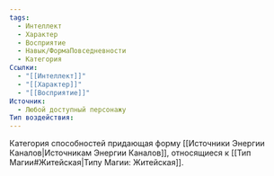 ```yaml
---
tags:
  - Интеллект
  - Характер
  - Восприятие
  - Навык/ФормаПовседневности
  - Категория
Ссылки:
  - "[[Интеллект]]"
  - "[[Характер]]"
  - "[[Восприятие]]"
Источник:
  - Любой доступный персонажу
Тип воздействия:
---
```

Категория способностей придающая форму [[Источники Энергии Каналов|Источникам Энергии Каналов]], относящиеся к [[Тип Магии#Житейская|Типу Магии: Житейская]].